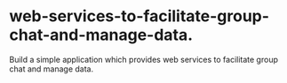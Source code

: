 # web-services-to-facilitate-group-chat-and-manage-data.
Build a simple application which provides web services to facilitate group chat and manage data.
